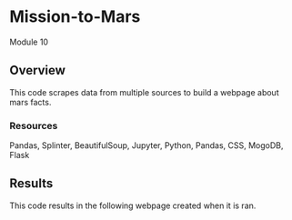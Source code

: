 # Mission-to-Mars
Module 10

## Overview
This code scrapes data from multiple sources to build a webpage about mars facts.

### Resources
Pandas, Splinter, BeautifulSoup, Jupyter, Python, Pandas, CSS, MogoDB, Flask

## Results
This code results in the following webpage created when it is ran.



